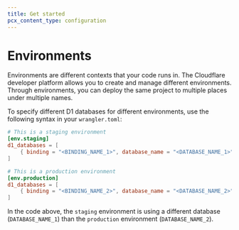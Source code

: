 ```yaml
---
title: Get started
pcx_content_type: configuration
---
```


# Environments

Environments are different contexts that your code runs in. The Cloudflare developer platform allows you to create and manage different environments. Through environments, you can deploy the same project to multiple places under multiple names.

To specify different D1 databases for different environments, use the following syntax in your `wrangler.toml`:

```toml
# This is a staging environment
[env.staging]
d1_databases = [
    { binding = "<BINDING_NAME_1>", database_name = "<DATABASE_NAME_1>", database_id = "<UUID1>" },
]

# This is a production environment
[env.production]
d1_databases = [
    { binding = "<BINDING_NAME_2>", database_name = "<DATABASE_NAME_2>", database_id = "<UUID2>" },
]
```

In the code above, the `staging` environment is using a different database (`DATABASE_NAME_1`) than the `production` environment (`DATABASE_NAME_2`).